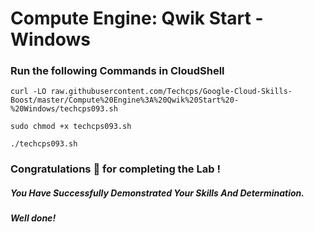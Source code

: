 # Compute Engine: Qwik Start - Windows 

### Run the following Commands in CloudShell

```
curl -LO raw.githubusercontent.com/Techcps/Google-Cloud-Skills-Boost/master/Compute%20Engine%3A%20Qwik%20Start%20-%20Windows/techcps093.sh

sudo chmod +x techcps093.sh

./techcps093.sh
```

### Congratulations 🎉 for completing the Lab !

##### *You Have Successfully Demonstrated Your Skills And Determination.*

#### *Well done!*

